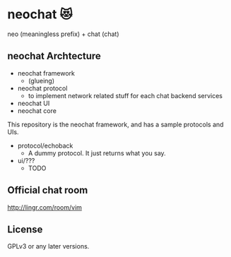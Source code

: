 # neochat :heart_eyes_cat:

neo (meaningless prefix) + chat (chat)

## neochat Archtecture

* neochat framework
    * (glueing)
* neochat protocol
    * to implement network related stuff for each chat backend services
* neochat UI
* neochat core

This repository is the neochat framework, and has a sample protocols and UIs.

* protocol/echoback
    * A dummy protocol. It just returns what you say.
* ui/???
    * TODO

## Official chat room

<http://lingr.com/room/vim>

## License

GPLv3 or any later versions.
